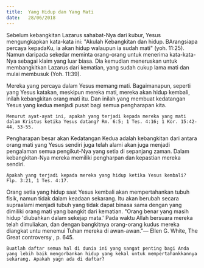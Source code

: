 ```yaml
---
title:  Yang Hidup dan Yang Mati
date:   28/06/2018
---
```


Sebelum kebangkitan Lazarus sahabat-Nya dari kubur, Yesus mengungkapkan kata-kata ini: "Akulah Kebangkitan dan hidup. BArangsiapa percaya kepadaKu, ia akan hidup walaupun ia sudah mati" (yoh. 11:25). Namun daripada sekedar meminta orang-orang untuk menerima kata-kata-Nya sebagai klaim yang luar biasa. Dia kemudian meneruskan untuk membangkitkan Lazarus dari kematian, yang sudah cukup lama mati dan mulai membusuk (Yoh. 11:39).

Mereka yang percaya dalam Yesus memang mati. Bagaimanapun, seperti yang Yesus katakan, meskipun mereka mati, mereka akan hidup kembali, inilah kebangkitan orang mati itu. Dan inilah yang membuat kedatangan Yesus yang kedua menjadi pusat bagi semua pengharapan kita. 

`Menurut ayat-ayat ini, apakah yang terjadi kepada mereka yang mati dalam Kristus ketika Yesus datang? Rm. 6:5; 1 Tes. 4:16; 1 Kor. 15:42-44, 53-55.`

Pengharapan besar akan Kedatangan Kedua adalah kebangkitan dari antara orang mati yang Yesus sendiri juga telah alami akan juga menjadi pengalaman semua pengikut-Nya yang setia di sepanjang zaman. Dalam kebangkitan-Nya mereka memiliki pengharpan dan kepastian mereka sendiri.

`Apakah yang terjadi kepada mereka yang hidup ketika Yesus kembali? Flp. 3:21, 1 Tes. 4:17.`

Orang setia yang hidup saat Yesus kembali akan mempertahankan tubuh fisik, namun tidak dalam keadaan sekarang. Itu akan berubah secara supraalami menjadi tubuh yang tidak dapat binasa sama dengan yang dimiliki orang mati yang bangkit dari kematian. "Orang benar yang masih hidup 'diubahkan dalam sekejap mata.' Pada waktu Allah bersuara mereka telah dimuliakan, dan dengan bangkitnya orang-orang kudus mereka diangkat untu menemui Tuhan mereka di awan-awan."— Ellen G. White, The Great controversy , p. 645.

`Buatlah daftar semua hal di dunia ini yang sangat penting bagi Anda yang lebih baik mengorbankan hidup yang kekal untuk mempertahankkannya sekarang. Apakah yagn ada di daftar?`